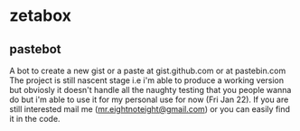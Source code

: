 zetabox
=======

pastebot
--------
A bot to create a new gist or a paste at gist.github.com or at pastebin.com
The project is still nascent stage i.e i'm able to produce a working version
but obviosly it doesn't handle all the naughty testing that you people wanna
do but i'm able to use it for my personal use for now (Fri Jan 22).
If you are still interested mail me (mr.eightnoteight@gmail.com) or you can
easily find it in the code.
